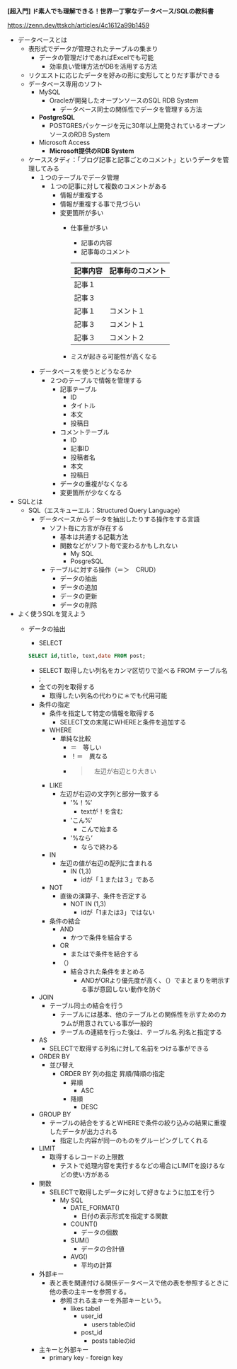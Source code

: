 **[超入門] ド素人でも理解できる！世界一丁寧なデータベース/SQLの教科書**

https://zenn.dev/ttskch/articles/4c1612a99b1459

- データベースとは
    - 表形式でデータが管理されたテーブルの集まり
        - データの管理だけであればExcelでも可能
            - 効率良い管理方法がDBを活用する方法
    - リクエストに応じたデータを好みの形に変形してとりだす事ができる
    - データベース専用のソフト
        - MySQL
            - Oracleが開発したオープンソースのSQL RDB System
                - データベース同士の関係性でデータを管理する方法
        - **PostgreSQL**
            - POSTGRESパッケージを元に30年以上開発されているオープンソースのRDB System
        - Microsoft Access
            - **Microsoft提供のRDB System**
    - ケーススタディ：「ブログ記事と記事ごとのコメント」というデータを管理してみる
        - １つのテーブルでデータ管理
            - １つの記事に対して複数のコメントがある
                - 情報が重複する
                - 情報が重複する事で見づらい
                - 変更箇所が多い
                    - 仕事量が多い
                        - 記事の内容
                        - 記事毎のコメント
                        
                        | 記事内容 | 記事毎のコメント |
                        | --- | --- |
                        | 記事１ |  |
                        | 記事３ |  |
                        | 記事１ | コメント１ |
                        | 記事３ | コメント１ |
                        | 記事３ | コメント２ |
                    - ミスが起きる可能性が高くなる
        - データベースを使うとどうなるか
            - ２つのテーブルで情報を管理する
                - 記事テーブル
                    - ID
                    - タイトル
                    - 本文
                    - 投稿日
                - コメントテーブル
                    - ID
                    - 記事ID
                    - 投稿者名
                    - 本文
                    - 投稿日
                - データの重複がなくなる
                - 変更箇所が少なくなる
- SQLとは
    - SQL（エスキューエル：Structured Query Language）
        - データベースからデータを抽出したりする操作をする言語
            - ソフト毎に方言が存在する
                - 基本は共通する記載方法
                - 関数などがソフト毎で変わるかもしれない
                    - My SQL
                    - PosgreSQL
            - テーブルに対する操作（＝＞　CRUD）
                - データの抽出
                - データの追加
                - データの更新
                - データの削除
- よく使うSQLを覚えよう
    - データの抽出
        - SELECT
        
        ```sql
        SELECT id,title, text,date FROM post;
        ```
        
        - SELECT 取得したい列名をカンマ区切りで並べる FROM テーブル名 ;
        - 全ての列を取得する
            - 取得したい列名の代わりに＊でも代用可能
        - 条件の指定
            - 条件を指定して特定の情報を取得する
                - SELECT文の末尾にWHEREと条件を追加する
            - WHERE
                - 単純な比較
                    - ＝　等しい
                    - ！＝　異なる
                    - >　左辺が右辺とり大きい
            - LIKE
                - 左辺が右辺の文字列と部分一致する
                    - '%！%’
                        - textが！を含む
                    - 'こん%’
                        - こんで始まる
                    - '%なら’
                        - ならで終わる
            - IN
                - 左辺の値が右辺の配列に含まれる
                    - IN (1,3)
                        - idが「１または３」である
            - NOT
                - 直後の演算子、条件を否定する
                    - NOT IN (1,3)
                        - idが「1または3」ではない
            - 条件の結合
                - AND
                    - かつで条件を結合する
                - OR
                    - またはで条件を結合する
                - （）
                    - 結合された条件をまとめる
                        - ANDがORより優先度が高く、（）でまとまりを明示する事が意図しない動作を防ぐ
        - JOIN
            - テーブル同士の結合を行う
                - テーブルには基本、他のテーブルとの関係性を示すためのカラムが用意されている事が一般的
                - テーブルの連結を行った後は、テーブル名.列名と指定する
        - AS
            - SELECTで取得する列名に対して名前をつける事ができる
        - ORDER BY
            - 並び替え
                - ORDER BY 列の指定 昇順/降順の指定
                    - 昇順
                        - ASC
                    - 降順
                        - DESC
        - GROUP BY
            - テーブルの結合をするとWHEREで条件の絞り込みの結果に重複したデータが出力される
                - 指定した内容が同一のものをグルーピングしてくれる
        - LIMIT
            - 取得するレコードの上限数
                - テストで処理内容を実行するなどの場合にLIMITを設けるなどの使い方がある
        - 関数
            - SELECTで取得したデータに対して好きなように加工を行う
                - My SQL
                    - DATE_FORMAT()
                        - 日付の表示形式を指定する関数
                    - COUNT()
                        - データの個数
                    - SUM()
                        - データの合計値
                    - AVG()
                        - 平均の計算
        - 外部キー
            - 表と表を関連付ける関係データベースで他の表を参照するときに他の表の主キーを参照する。
                - 参照される主キーを外部キーという。
                    - likes tabel
                        - user_id
                            - users tableのid
                        - post_id
                            - posts tableのid
        - 主キーと外部キー
            - primary key - foreign key